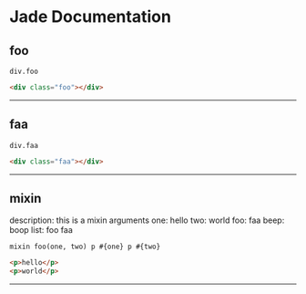 # Jade Documentation 

## foo

```jade
div.foo
```

```html
<div class="foo"></div>
```


---


## faa

```jade
div.faa
```

```html
<div class="faa"></div>
```


---


## mixin
description: this is a mixin
arguments
 one: hello
 two: world
foo: faa
beep: boop
list: foo faa

```jade
mixin foo(one, two) p #{one} p #{two}
```

```html
<p>hello</p>
<p>world</p>
```


---


